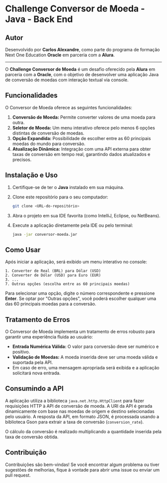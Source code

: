 # Challenge Conversor de Moeda - Java - Back End

## Autor

Desenvolvido por **Carlos Alexandre**, como parte do programa de formação Next One Education  **Oracle**  em parceria com a **Alura**.

---

O **Challenge Conversor de Moeda** é um desafio oferecido pela **Alura** em parceria com a **Oracle**, com o objetivo de desenvolver uma aplicação Java de conversão de moedas com interação textual via console.

## Funcionalidades

O Conversor de Moeda oferece as seguintes funcionalidades:

1. **Conversão de Moeda:** Permite converter valores de uma moeda para outra.
2. **Seletor de Moeda:** Um menu interativo oferece pelo menos 6 opções distintas de conversão de moedas.
3. **Opção Expandida:** Possibilidade de escolher entre as 60 principais moedas do mundo para conversão.
4. **Atualização Dinâmica:** Integração com uma API externa para obter taxas de conversão em tempo real, garantindo dados atualizados e precisos.

## Instalação e Uso

1. Certifique-se de ter o **Java** instalado em sua máquina.
2. Clone este repositório para o seu computador:
   
   ```bash
   git clone <URL-do-repositório>
   ```
4. Abra o projeto em sua IDE favorita (como IntelliJ, Eclipse, ou NetBeans).
5. Execute a aplicação diretamente pela IDE ou pelo terminal:
   
   ```bash
   java -jar conversor-moeda.jar
   ```

## Como Usar

Após iniciar a aplicação, será exibido um menu interativo no console:


```
1. Converter de Real (BRL) para Dólar (USD)
2. Converter de Dólar (USD) para Euro (EUR)
3. ...
7. Outras opções (escolha entre as 60 principais moedas)
```

Para selecionar uma opção, digite o número correspondente e pressione **Enter**. Se optar por "Outras opções", você poderá escolher qualquer uma das 60 principais moedas para a conversão.

## Tratamento de Erros

O Conversor de Moeda implementa um tratamento de erros robusto para garantir uma experiência fluida ao usuário:

- **Entrada Numérica Válida:** O valor para conversão deve ser numérico e positivo.
- **Validação de Moedas:** A moeda inserida deve ser uma moeda válida e suportada pela API.
- Em caso de erro, uma mensagem apropriada será exibida e a aplicação solicitará nova entrada.

## Consumindo a API

A aplicação utiliza a biblioteca `java.net.http.HttpClient` para fazer requisições HTTP à API de conversão de moeda. A URI da API é gerada dinamicamente com base nas moedas de origem e destino selecionadas pelo usuário. A resposta da API, em formato JSON, é processada usando a biblioteca Gson para extrair a taxa de conversão (`conversion_rate`).

O cálculo da conversão é realizado multiplicando a quantidade inserida pela taxa de conversão obtida.

## Contribuição

Contribuições são bem-vindas! Se você encontrar algum problema ou tiver sugestões de melhorias, fique à vontade para abrir uma issue ou enviar um pull request.



